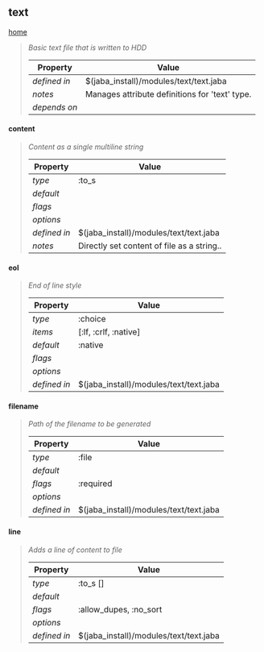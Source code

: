 ## text
[home](index.html)
> 
> _Basic text file that is written to HDD_
> 
> | Property | Value  |
> |-|-|
> | _defined in_ | $(jaba_install)/modules/text/text.jaba |
> | _notes_ | Manages attribute definitions for 'text' type.  |
> | _depends on_ |  |
> 

<a id="content"></a>
#### content
> _Content as a single multiline string_
> 
> | Property | Value  |
> |-|-|
> | _type_ | :to_s |
> | _default_ |  |
> | _flags_ |  |
> | _options_ |  |
> | _defined in_ | $(jaba_install)/modules/text/text.jaba |
> | _notes_ | Directly set content of file as a string..  |
>
<a id="eol"></a>
#### eol
> _End of line style_
> 
> | Property | Value  |
> |-|-|
> | _type_ | :choice |
> | _items_ | [:lf, :crlf, :native] |
> | _default_ | :native |
> | _flags_ |  |
> | _options_ |  |
> | _defined in_ | $(jaba_install)/modules/text/text.jaba |
>
<a id="filename"></a>
#### filename
> _Path of the filename to be generated_
> 
> | Property | Value  |
> |-|-|
> | _type_ | :file |
> | _default_ |  |
> | _flags_ | :required |
> | _options_ |  |
> | _defined in_ | $(jaba_install)/modules/text/text.jaba |
>
<a id="line"></a>
#### line
> _Adds a line of content to file_
> 
> | Property | Value  |
> |-|-|
> | _type_ | :to_s [] |
> | _default_ |  |
> | _flags_ | :allow_dupes, :no_sort |
> | _options_ |  |
> | _defined in_ | $(jaba_install)/modules/text/text.jaba |
>
